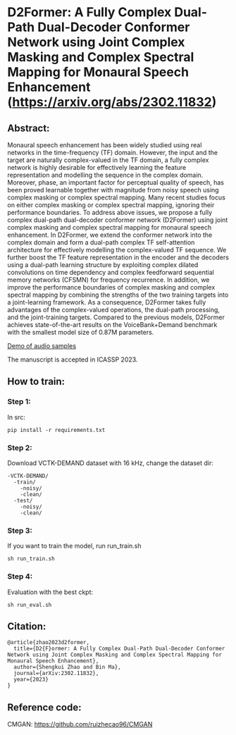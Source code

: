 # D2Former: A Fully Complex Dual-Path Dual-Decoder Conformer Network using Joint Complex Masking and Complex Spectral Mapping for Monaural Speech Enhancement (https://arxiv.org/abs/2302.11832)

## Abstract:
Monaural speech enhancement has been widely studied using real networks in the time-frequency (TF) domain. However, the input and the target are naturally complex-valued in the TF domain, a fully complex network is highly desirable for effectively learning the feature representation and modelling the sequence in the complex domain. Moreover, phase, an important factor for perceptual quality of speech, has been proved learnable together with magnitude from noisy speech using complex masking or complex spectral mapping. Many recent studies focus on either complex masking or complex spectral mapping, ignoring their performance boundaries. To address above issues, we propose a fully complex dual-path dual-decoder conformer network (D2Former) using joint complex masking and complex spectral mapping for monaural speech enhancement. In D2Former, we extend the conformer network into the complex domain and form a dual-path complex TF self-attention architecture for effectively modelling the complex-valued TF sequence. We further boost the TF feature representation in the encoder and the decoders using a dual-path learning structure by exploiting complex dilated convolutions on time dependency and complex feedforward sequential memory networks (CFSMN) for frequency recurrence. In addition, we improve the performance boundaries of complex masking and complex spectral mapping by combining the strengths of the two training targets into a joint-learning framework. As a consequence, D2Former takes fully advantages of the complex-valued operations, the dual-path processing, and the joint-training targets. Compared to the previous models, D2Former achieves state-of-the-art results on the VoiceBank+Demand benchmark with the smallest model size of 0.87M parameters. 

[Demo of audio samples](https://github.com/alibabasglab/D2Former/tree/main/D2Former_enh_VoiceBank_DEMAND/) 

The manuscript is accepted in ICASSP 2023. 

## How to train:

### Step 1:
In src:

```pip install -r requirements.txt```

### Step 2:
Download VCTK-DEMAND dataset with 16 kHz, change the dataset dir:
```
-VCTK-DEMAND/
  -train/
    -noisy/
    -clean/
  -test/
    -noisy/
    -clean/
```

### Step 3:
If you want to train the model, run run_train.sh
```
sh run_train.sh
```

### Step 4:
Evaluation with the best ckpt:
```
sh run_eval.sh
```

## Citation:
```
@article{zhao2023d2former,
  title={D2{F}ormer: A Fully Complex Dual-Path Dual-Decoder Conformer Network using Joint Complex Masking and Complex Spectral Mapping for Monaural Speech Enhancement},
  author={Shengkui Zhao and Bin Ma},
  journal={arXiv:2302.11832},
  year={2023}
}
```
## Reference code:
CMGAN: https://github.com/ruizhecao96/CMGAN
